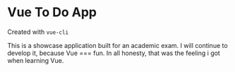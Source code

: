 # Vue To Do App

Created with `vue-cli`

This is a showcase application built for an academic exam. I will continue to develop it, because Vue === fun. In all honesty, that was the feeling i got when learning Vue.